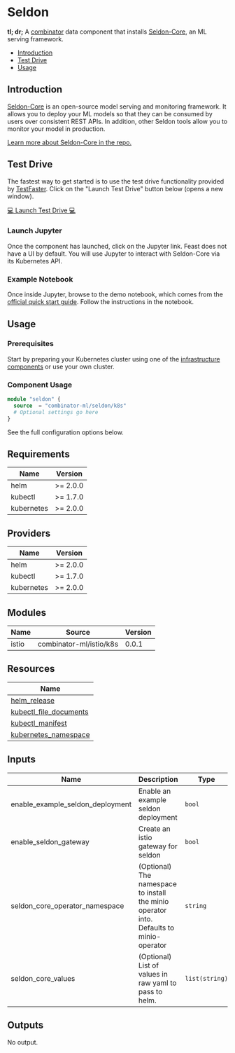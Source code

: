 # Seldon

**tl; dr;** A [combinator](https://combinator.ml) data component that installs [Seldon-Core](https://www.seldon.io/tech/products/core/), an ML serving framework.

- [Introduction](#introduction)
- [Test Drive](#test-drive)
- [Usage](#usage)

## Introduction

[Seldon-Core](https://www.seldon.io/tech/products/core/) is an open-source model serving and monitoring framework. It allows you to deploy your ML models so that they can be consumed by users over consistent REST APIs. In addition, other Seldon tools allow you to monitor your model in production.

 [Learn more about Seldon-Core in the repo.](https://github.com/SeldonIO/seldon-core)

## Test Drive

The fastest way to get started is to use the test drive functionality provided by [TestFaster](https://testfaster.ci). Click on the "Launch Test Drive" button below (opens a new window).

<a href="https://testfaster.ci/launch?embedded=true&amp;repo=https://github.com/combinator-ml/terraform-k8s-seldon&amp;file=examples/testfaster/.testfaster.yml" target="\_blank">:computer: Launch Test Drive :computer:</a>

### Launch Jupyter

Once the component has launched, click on the Jupyter link. Feast does not have a UI by default. You will use Jupyter to interact with Seldon-Core via its Kubernetes API.

### Example Notebook

Once inside Jupyter, browse to the demo notebook, which comes from the [official quick start guide](https://docs.seldon.io/projects/seldon-core/en/v1.1.0/workflow/quickstart.html). Follow the instructions in the notebook.

## Usage

### Prerequisites

Start by preparing your Kubernetes cluster using one of the [infrastructure components](https://combinator.ml/infrastructure/introduction/) or use your own cluster.

### Component Usage

```terraform
module "seldon" {
  source  = "combinator-ml/seldon/k8s"
  # Optional settings go here
}
```

See the full configuration options below.

## Requirements

| Name | Version |
|------|---------|
| helm | >= 2.0.0 |
| kubectl | >= 1.7.0 |
| kubernetes | >= 2.0.0 |

## Providers

| Name | Version |
|------|---------|
| helm | >= 2.0.0 |
| kubectl | >= 1.7.0 |
| kubernetes | >= 2.0.0 |

## Modules

| Name | Source | Version |
|------|--------|---------|
| istio | combinator-ml/istio/k8s | 0.0.1 |

## Resources

| Name |
|------|
| [helm_release](https://registry.terraform.io/providers/hashicorp/helm/latest/docs/resources/release) |
| [kubectl_file_documents](https://registry.terraform.io/providers/gavinbunney/kubectl/latest/docs/data-sources/file_documents) |
| [kubectl_manifest](https://registry.terraform.io/providers/gavinbunney/kubectl/latest/docs/resources/manifest) |
| [kubernetes_namespace](https://registry.terraform.io/providers/hashicorp/kubernetes/latest/docs/resources/namespace) |

## Inputs

| Name | Description | Type | Default | Required |
|------|-------------|------|---------|:--------:|
| enable\_example\_seldon\_deployment | Enable an example seldon deployment | `bool` | `true` | no |
| enable\_seldon\_gateway | Create an istio gateway for seldon | `bool` | `true` | no |
| seldon\_core\_operator\_namespace | (Optional) The namespace to install the minio operator into. Defaults to minio-operator | `string` | `"seldon-system"` | no |
| seldon\_core\_values | (Optional) List of values in raw yaml to pass to helm. | `list(string)` | `[]` | no |

## Outputs

No output.

